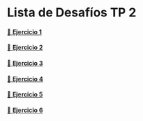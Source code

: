 # Lista de Desafíos TP 2

#### [🔗 Ejercicio 1](https://github.com/osobuxs/TP-2-Rolling/tree/main/Ej-1#readme)

#### [🔗 Ejercicio 2](https://github.com/osobuxs/TP-2-Rolling/tree/main/Ej-2#readme)

#### [🔗 Ejercicio 3](https://github.com/osobuxs/TP-2-Rolling/tree/main/Ej-3#readme)

#### [🔗 Ejercicio 4](https://github.com/osobuxs/TP-2-Rolling/tree/main/Ej-4#readme)

#### [🔗 Ejercicio 5](https://github.com/osobuxs/TP-2-Rolling/tree/main/Ej-5#readme)

#### [🔗 Ejercicio 6](https://github.com/osobuxs/TP-2-Rolling/tree/main/Ej-6#readme)


